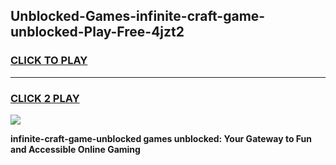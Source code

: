 
## Unblocked-Games-infinite-craft-game-unblocked-Play-Free-4jzt2
<h3>
<a href="https://premium76.site?title=infinite-craft-game-unblocked&ref=23A">CLICK TO PLAY</a></h3>
<hr>

<h3>
<a href="https://premium76.site?title=infinite-craft-game-unblocked&ref=23A">CLICK 2 PLAY</a>
  
</h3>

<a href="https://premium76.site?title=infinite-craft-game-unblocked&ref=23A"><img src="https://clearcache.store/games.png"></a>


**infinite-craft-game-unblocked games unblocked: Your Gateway to Fun and Accessible Online Gaming**
